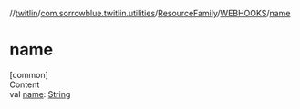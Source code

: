 //[twitlin](../../../index.md)/[com.sorrowblue.twitlin.utilities](../../index.md)/[ResourceFamily](../index.md)/[WEBHOOKS](index.md)/[name](name.md)



# name  
[common]  
Content  
val [name](name.md): [String](https://kotlinlang.org/api/latest/jvm/stdlib/kotlin/-string/index.html)  



